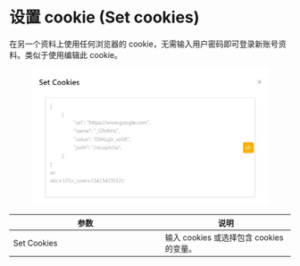 # 设置 cookie (Set cookies)

在另一个资料上使用任何浏览器的 cookie，无需输入用户密码即可登录新账号资料。类似于使用编辑此 cookie。

<figure><img src="../../.gitbook/assets/image (21) (1) (1).png" alt=""><figcaption></figcaption></figure>

<table><thead><tr><th width="258">参数</th><th>说明</th></tr></thead><tbody><tr><td>Set Cookies</td><td>输入 cookies 或选择包含 cookies 的变量。</td></tr></tbody></table>
